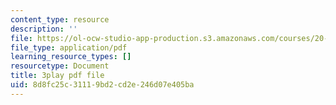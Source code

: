 ```yaml
---
content_type: resource
description: ''
file: https://ol-ocw-studio-app-production.s3.amazonaws.com/courses/20-219-becoming-the-next-bill-nye-writing-and-hosting-the-educational-show-january-iap-2015/8d8fc25c31119bd2cd2e246d07e405ba_VQi6t2NfWig.pdf
file_type: application/pdf
learning_resource_types: []
resourcetype: Document
title: 3play pdf file
uid: 8d8fc25c-3111-9bd2-cd2e-246d07e405ba
---
```

